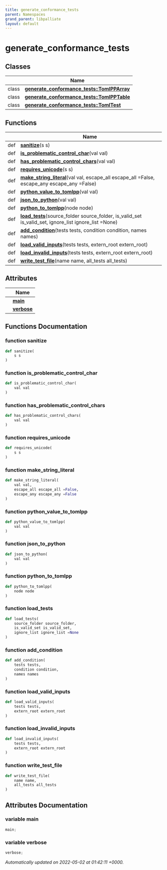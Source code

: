 ```yaml
---
title: generate_conformance_tests
parent: Namespaces
grand_parent: libpalliate
layout: default
---
```


# generate_conformance_tests



## Classes

|                | Name           |
| -------------- | -------------- |
| class | **[generate_conformance_tests::TomlPPArray](/libpalliate/generated/Classes/classgenerate__conformance__tests_1_1TomlPPArray)**  |
| class | **[generate_conformance_tests::TomlPPTable](/libpalliate/generated/Classes/classgenerate__conformance__tests_1_1TomlPPTable)**  |
| class | **[generate_conformance_tests::TomlTest](/libpalliate/generated/Classes/classgenerate__conformance__tests_1_1TomlTest)**  |

## Functions

|                | Name           |
| -------------- | -------------- |
| def | **[sanitize](/libpalliate/generated/Namespaces/namespacegenerate__conformance__tests#function-sanitize)**(s s) |
| def | **[is_problematic_control_char](/libpalliate/generated/Namespaces/namespacegenerate__conformance__tests#function-is-problematic-control-char)**(val val) |
| def | **[has_problematic_control_chars](/libpalliate/generated/Namespaces/namespacegenerate__conformance__tests#function-has-problematic-control-chars)**(val val) |
| def | **[requires_unicode](/libpalliate/generated/Namespaces/namespacegenerate__conformance__tests#function-requires-unicode)**(s s) |
| def | **[make_string_literal](/libpalliate/generated/Namespaces/namespacegenerate__conformance__tests#function-make-string-literal)**(val val, escape_all escape_all =False, escape_any escape_any =False) |
| def | **[python_value_to_tomlpp](/libpalliate/generated/Namespaces/namespacegenerate__conformance__tests#function-python-value-to-tomlpp)**(val val) |
| def | **[json_to_python](/libpalliate/generated/Namespaces/namespacegenerate__conformance__tests#function-json-to-python)**(val val) |
| def | **[python_to_tomlpp](/libpalliate/generated/Namespaces/namespacegenerate__conformance__tests#function-python-to-tomlpp)**(node node) |
| def | **[load_tests](/libpalliate/generated/Namespaces/namespacegenerate__conformance__tests#function-load-tests)**(source_folder source_folder, is_valid_set is_valid_set, ignore_list ignore_list =None) |
| def | **[add_condition](/libpalliate/generated/Namespaces/namespacegenerate__conformance__tests#function-add-condition)**(tests tests, condition condition, names names) |
| def | **[load_valid_inputs](/libpalliate/generated/Namespaces/namespacegenerate__conformance__tests#function-load-valid-inputs)**(tests tests, extern_root extern_root) |
| def | **[load_invalid_inputs](/libpalliate/generated/Namespaces/namespacegenerate__conformance__tests#function-load-invalid-inputs)**(tests tests, extern_root extern_root) |
| def | **[write_test_file](/libpalliate/generated/Namespaces/namespacegenerate__conformance__tests#function-write-test-file)**(name name, all_tests all_tests) |

## Attributes

|                | Name           |
| -------------- | -------------- |
| | **[main](/libpalliate/generated/Namespaces/namespacegenerate__conformance__tests#variable-main)**  |
| | **[verbose](/libpalliate/generated/Namespaces/namespacegenerate__conformance__tests#variable-verbose)**  |


## Functions Documentation

### function sanitize

```python
def sanitize(
    s s
)
```


### function is_problematic_control_char

```python
def is_problematic_control_char(
    val val
)
```


### function has_problematic_control_chars

```python
def has_problematic_control_chars(
    val val
)
```


### function requires_unicode

```python
def requires_unicode(
    s s
)
```


### function make_string_literal

```python
def make_string_literal(
    val val,
    escape_all escape_all =False,
    escape_any escape_any =False
)
```


### function python_value_to_tomlpp

```python
def python_value_to_tomlpp(
    val val
)
```


### function json_to_python

```python
def json_to_python(
    val val
)
```


### function python_to_tomlpp

```python
def python_to_tomlpp(
    node node
)
```


### function load_tests

```python
def load_tests(
    source_folder source_folder,
    is_valid_set is_valid_set,
    ignore_list ignore_list =None
)
```


### function add_condition

```python
def add_condition(
    tests tests,
    condition condition,
    names names
)
```


### function load_valid_inputs

```python
def load_valid_inputs(
    tests tests,
    extern_root extern_root
)
```


### function load_invalid_inputs

```python
def load_invalid_inputs(
    tests tests,
    extern_root extern_root
)
```


### function write_test_file

```python
def write_test_file(
    name name,
    all_tests all_tests
)
```



## Attributes Documentation

### variable main

```python
main;
```


### variable verbose

```python
verbose;
```






_Automatically updated on 2022-05-02 at 01:42:11 +0000._